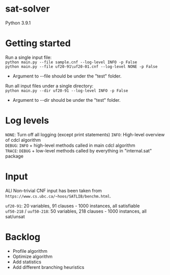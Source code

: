# sat-solver
Python 3.9.1

# Getting started

Run a single input file:\
`python main.py --file sample.cnf --log-level INFO -p False`\
`python main.py --file uf20-91\uf20-01.cnf --log-level NONE -p False`

- Argument to --file should be under the "test" folder.

Run all input files under a single directory:\
`python main.py --dir uf20-91 --log-level INFO -p False`

- Argument to --dir should be under the "test" folder.

# Log levels
`NONE`: Turn off all logging (except print statements)
`INFO`: High-level overview of cdcl algorithm\
`DEBUG`: `INFO` + high-level methods called in main cdcl algorithm\
`TRACE`: `DEBUG` + low-level methods called by everything in "internal.sat" package

# Input
ALl Non-trivial CNF input has been taken from `https://www.cs.ubc.ca/~hoos/SATLIB/benchm.html`.

`uf20-91`: 20 variables, 91 clauses - 1000 instances, all satisfiable\
`uf50-218` / `uuf50-218`: 50 variables, 218 clauses - 1000 instances, all sat/unsat

# Backlog
- Profile algorithm
- Optimize algorithm
- Add statistics
- Add different branching heuristics